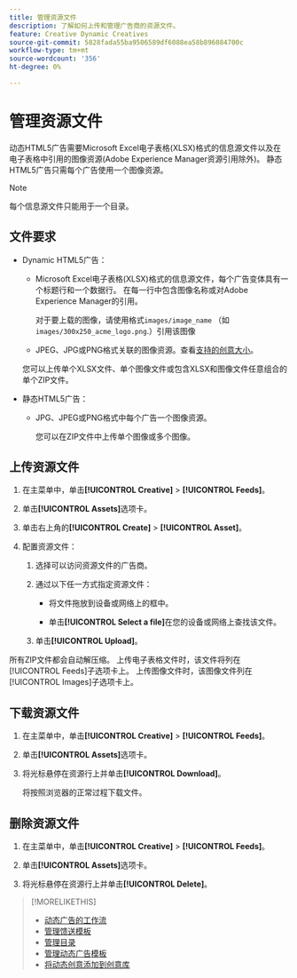 ```yaml
---
title: 管理资源文件
description: 了解如何上传和管理广告商的资源文件。
feature: Creative Dynamic Creatives
source-git-commit: 5828fada55ba9506589df6088ea58b896084700c
workflow-type: tm+mt
source-wordcount: '356'
ht-degree: 0%

---
```


# 管理资源文件

动态HTML5广告需要Microsoft Excel电子表格(XLSX)格式的信息源文件以及在电子表格中引用的图像资源(Adobe Experience Manager资源引用除外)。 静态HTML5广告只需每个广告使用一个图像资源。

>[!NOTE]
>
> 每个信息源文件只能用于一个目录。


## 文件要求

* Dynamic HTML5广告：

   * Microsoft Excel电子表格(XLSX)格式的信息源文件，每个广告变体具有一个标题行和一个数据行。 在每一行中包含图像名称或对Adobe Experience Manager的引用。<!-- need spec of available column names that the user-created header names must map to; need to reference it in feed template topic too, so make it a separate file/appendix. -->

     对于要上载的图像，请使用格式`images/image_name` （如`images/300x250_acme_logo.png`.）<!-- Verify.  Also need to include the spec for how to reference images in AEM -->引用该图像

   * JPEG、JPG或PNG格式关联的图像资源。<!-- NOT GIF still? And is this true: The maximum file size is two (2) MB. -->查看[支持的创意大小](/help/creative/creative-libraries/creative-sizes.md)。

  您可以上传单个XLSX文件、单个图像文件或包含XLSX和图像文件任意组合的单个ZIP文件。<!-- Check w/eng re any limitations or best practices WRT number of files and filesize allowed -->

* 静态HTML5广告：

   * JPG、JPEG或PNG格式中每个广告一个图像资源。

     您可以在ZIP文件中上传单个图像或多个图像。<!-- Check w/eng re any limitations or best practices WRT number of files and filesize allowed -->

## 上传资源文件

1. 在主菜单中，单击&#x200B;**[!UICONTROL Creative]** > **[!UICONTROL Feeds]**。

1. 单击&#x200B;**[!UICONTROL Assets]**&#x200B;选项卡。

1. 单击右上角的&#x200B;**[!UICONTROL Create]** > **[!UICONTROL Asset]**。

1. 配置资源文件：

   1. 选择可以访问资源文件的广告商。

   1. 通过以下任一方式指定资源文件：

      * 将文件拖放到设备或网络上的框中。

      * 单击&#x200B;**[!UICONTROL Select a file]**&#x200B;在您的设备或网络上查找该文件。

   1. 单击&#x200B;**[!UICONTROL Upload]**。

所有ZIP文件都会自动解压缩。 上传电子表格文件时，该文件将列在[!UICONTROL Feeds]子选项卡上。 上传图像文件时，该图像文件列在[!UICONTROL Images]子选项卡上。

## 下载资源文件

1. 在主菜单中，单击&#x200B;**[!UICONTROL Creative]** > **[!UICONTROL Feeds]**。

1. 单击&#x200B;**[!UICONTROL Assets]**&#x200B;选项卡。

1. 将光标悬停在资源行上并单击&#x200B;**[!UICONTROL Download]**。

   将按照浏览器的正常过程下载文件。

## 删除资源文件

1. 在主菜单中，单击&#x200B;**[!UICONTROL Creative]** > **[!UICONTROL Feeds]**。

1. 单击&#x200B;**[!UICONTROL Assets]**&#x200B;选项卡。

1. 将光标悬停在资源行上并单击&#x200B;**[!UICONTROL Delete]**。

>[!MORELIKETHIS]
>
>* [动态广告的工作流](/help/creative/introduction/workflow-dynamic-ads.md)
>* [管理馈送模板](/help/creative/feeds/feed-template-manage.md)
>* [管理目录](/help/creative/feeds/catalog-manage.md)
>* [管理动态广告模板](/help/creative/ad-templates/ad-template-manage.md)
>* [将动态创意添加到创意库](/help/creative/creative-libraries/creative-add-dynamic.md)
